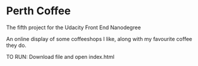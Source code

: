 # Perth Coffee
The fifth project for the Udacity Front End Nanodegree

An online display of some coffeeshops I like, along with my favourite coffee they do.

TO RUN:
Download file and open index.html


